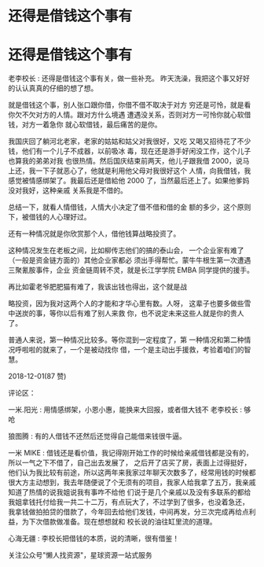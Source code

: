 # 还得是借钱这个事有

# 还得是借钱这个事有

老李校长 : 还得是借钱这个事有关，做一些补充。 昨天洗澡，我把这个事又好好的认认真真的仔细的想了想。

就是借钱这个事，别人张口跟你借，你借不借不取决于对方 穷还是可怜，就是看你欠不欠对方的人情。跟对方什么境遇 遭遇没关系，否则对方一可怜你就心软借钱，对方一着急你 就心软借钱，最后痛苦的是你。

我国庆回了躺河北老家，老家的姑姑和姑父对我很好，又吃 又喝又招待花了不少钱，他们有一个儿子不成器，以前吸冰 毒，现在还是游手好闲没工作，这个儿子也算我的弟弟对我 也很热情。然后国庆结束前两天，他儿子跟我借 2000，说马 上还，我一下子就恶心了，他就是利用他父母对我很好这个 人情，向我借钱，我感觉被情感绑架了。我最后还是借給他 2000 了，当然最后还上了。如果他爹妈没对我好，这种亲戚 关系我是不借的。

总结一下，就看人情借钱，人情大小决定了借不借和借的金 额的多少，这个原则下，被借钱的人心理好过。

还有一种情况就是你欣赏那个人，借他钱算战略投资了。

这种情况发生在老板之间，比如柳传志他们的搞的泰山会， 一个企业家有难了（一般是资金链方面的）其他企业家都必 须出手得帮忙。蒙牛牛根生第一次遭遇三聚氰胺事件，企业 资金链周转不灵，就是长江学学院 EMBA 同学提供的援手。

再比如霍老爷肥肥猫有难了，我该出钱也得出，这个就是战

略投资，因为我对这两个人的才能和才华心里有数。人呀， 这辈子也要多做些雪中送炭的事，等你以后有难了别人来救 你，也不说定未来这些人就是你的贵人了。

普通人来说，第一种情况比较多。等你混到一定程度了，第 一种情况和第二种情况呼啦啦的就来了，一个是被动找你 借，一个是主动出手援救，考验着咱们的智慧。

2018-12-01(87 赞)

评论区：

一米.阳光 : 用情感绑架，小恩小惠，能换来大回报，或者借大钱不 老李校长 : 够呛

狼图腾 : 有的人借钱不还然后还觉得自己能借来钱很牛逼。

一米 MIKE : 借钱还是看价值，我记得刚开始工作的时候给亲戚借钱都是没有的，所以一气之下不借了，自己出去发展了， 之后开了店买了房，表面上过得挺好，他们认为我比较有前途，所以这两年来我家过年聊天次数多了，经常用钱的时候都 很大方主动想到，我去年随便说了个无须有的项目，我家人给我拿了五万，我亲戚知道了热情的说我姐说我有事咋不给他 们说于是几个亲戚以及没有多联系的都给我姐拿钱托付给我一共二十二万，有点玩大了，不过学到了很多，也没着急还， 我拿钱做拍拍贷的借款了，今年回去给他们发钱，中间再发，分三次完成再给点利益，为下次借款做准备。现在想想就和 校长说的油往缸里流的道理。

心海无疆 : 李校长把借钱的本质，说的清晰，很有借鉴！

关注公众号"懒人找资源"，星球资源一站式服务